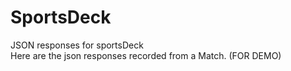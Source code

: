 # SportsDeck
JSON responses for sportsDeck<br>
Here are the json responses recorded from a Match. (FOR DEMO)

